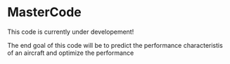 # MasterCode
This code is currently under developement!

The end goal of this code will be to predict the performance characteristis of an aircraft and optimize the performance